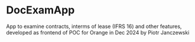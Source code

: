 # DocExamApp

App to examine contracts, interms of lease (IFRS 16) and other features, developed as frontend of POC for Orange in Dec 2024 by Piotr Janczewski
